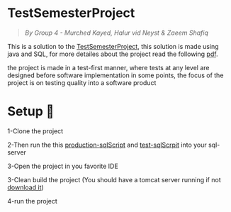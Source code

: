 # TestSemesterProject

> _By Group 4 - Murched Kayed, Halur vid Neyst & Zaeem Shafiq_
<p>This is a solution to the <a href="https://github.com/datsoftlyngby/soft2019spring-test/blob/master/Assignments/TestSemesterProject.pdf">TestSemesterProject</a>, this solution is made using java and SQL, for more detailes about the project read the following <a href="">pdf</a>.</p>
<p>the project is made in a test-first manner, where tests at any level are designed before software
implementation in some points, the focus of the project is on testing quality into a software product</p>

<h1>Setup <g-emoji class="g-emoji" alias="page_with_curl" fallback-src="https://github.githubassets.com/images/icons/emoji/unicode/1f4c3.png">📃</g-emoji></h1>
<p>1-Clone the project</p>
<p>2-Then run the this <a href="https://github.com/Mokayed/TestSemesterProject/blob/master/src/main/Files/LESProductionDB.sql">production-sqlScript</a> and <a href="https://github.com/Mokayed/TestSemesterProject/blob/master/src/test/java/sql/LESTestDB.sql">test-sqlScrpit</a> into your sql-server</p>
<p>3-Open the project in you favorite IDE</p>
<p>3-Clean build the project (You should have a tomcat server running if not <a href="https://tomcat.apache.org/download-80.cgi">download it</a>)</p>
<p>4-run the project</p>



